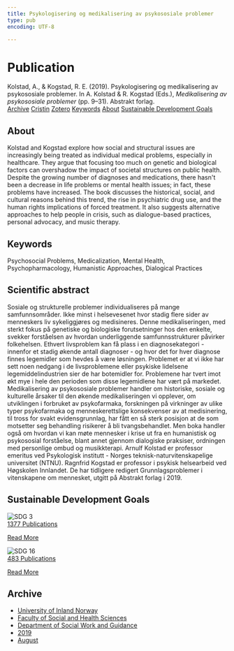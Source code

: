 ```yaml
---
title: Psykologisering og medikalisering av psykososiale problemer
type: pub
encoding: UTF-8

---
```

<h1>Publication</h1>
<article id="csl-bib-container-9UR6NUJ5" class="csl-bib-container">
  <div class="csl-bib-body"> <div class="csl-entry">Kolstad, A., &#38; Kogstad, R. E. (2019). Psykologisering og medikalisering av psykososiale problemer. In A. Kolstad &#38; R. Kogstad (Eds.), <i>Medikalisering av psykososiale problemer</i> (pp. 9–31). Abstrakt forlag.</div> </div>
  <div class="csl-bib-buttons">
    <a href="#taxonomy-article-9UR6NUJ5" alt="archive" class="csl-bib-button">Archive</a>
    <a href="https://app.cristin.no/results/show.jsf?id=1718270" alt="Cristin" class="csl-bib-button">Cristin</a>
    <a href="http://zotero.org/groups/5881554/items/9UR6NUJ5" alt="Zotero" class="csl-bib-button">Zotero</a>
    <a href="#keywords-article-9UR6NUJ5" alt="keywords" class="csl-bib-button">Keywords</a>
    <a href="#about-article-9UR6NUJ5" alt="about_pub" class="csl-bib-button">About</a>
    <a href="#sdg-article-9UR6NUJ5" alt="sdg" class="csl-bib-button">Sustainable Development Goals</a>
  </div>
  <div id="csl-bib-meta-container-9UR6NUJ5"></div>
</article>
<div id="csl-bib-meta-9UR6NUJ5" class="csl-bib-meta">
  <article id="about-article-9UR6NUJ5" class="about_pub-article">
    <h1>About</h1>
    Kolstad and Kogstad explore how social and structural issues are increasingly being treated as individual medical problems, especially in healthcare. They argue that focusing too much on genetic and biological factors can overshadow the impact of societal structures on public health. Despite the growing number of diagnoses and medications, there hasn't been a decrease in life problems or mental health issues; in fact, these problems have increased. The book discusses the historical, social, and cultural reasons behind this trend, the rise in psychiatric drug use, and the human rights implications of forced treatment. It also suggests alternative approaches to help people in crisis, such as dialogue-based practices, personal advocacy, and music therapy.
  </article>
  <article id="keywords-article-9UR6NUJ5" class="keywords-article">
    <h1>Keywords</h1>
    Psychosocial Problems, Medicalization, Mental Health, Psychopharmacology, Humanistic Approaches, Dialogical Practices
  </article>
  <article id="abstract-article-9UR6NUJ5" class="abstract-article">
    <h1>Scientific abstract</h1>
    Sosiale og strukturelle problemer individualiseres på mange samfunnsområder. Ikke minst i helsevesenet hvor stadig flere sider av menneskers liv sykeliggjøres og medisineres. Denne medikaliseringen, med sterkt fokus på genetiske og biologiske forutsetninger hos den enkelte, svekker forståelsen av hvordan underliggende samfunnsstrukturer påvirker folkehelsen. Ethvert livsproblem kan få plass i en diagnosekategori - innenfor et stadig økende antall diagnoser - og hvor det for hver diagnose finnes legemidler som hevdes å være løsningen. Problemet er at vi ikke har sett noen nedgang i de livsproblemene eller psykiske lidelsene legemiddelindustrien sier de har botemidler for. Problemene har tvert imot økt mye i hele den perioden som disse legemidlene har vært på markedet. Medikalisering av psykososiale problemer handler om historiske, sosiale og kulturelle årsaker til den økende medikaliseringen vi opplever, om utviklingen i forbruket av psykofarmaka, forskningen på virkninger av ulike typer psykofarmaka og menneskerettslige konsekvenser av at medisinering, til tross for svakt evidensgrunnlag, har fått en så sterk posisjon at de som motsetter seg behandling risikerer å bli tvangsbehandlet. Men boka handler også om hvordan vi kan møte mennesker i krise ut fra en humanistisk og psykososial forståelse, blant annet gjennom dialogiske praksiser, ordningen med personlige ombud og musikkterapi. Arnulf Kolstad er professor emeritus ved Psykologisk institutt - Norges teknisk-naturvitenskapelige universitet (NTNU). Ragnfrid Kogstad er professor i psykisk helsearbeid ved Høgskolen Innlandet. De har tidligere redigert Grunnlagsproblemer i vitenskapene om mennesket, utgitt på Abstrakt forlag i 2019.
  </article>
  <article id="sdg-article-9UR6NUJ5" class="sdg-article">
    <h1>Sustainable Development Goals</h1>
    <div class="sdg-container"><div id="sdg3" class="sdg">
        <img src="{{< params subfolder >}}images/sdg/sdg03_en.png" class="image" alt="SDG 3">
        <div class="sdg-overlay">
          <a href="{{< params subfolder >}}en/archive/?sdg=3#archive" class="sdg-publication-count"><span>1377</span> Publications</a>
          <p><a href="https://sdgs.un.org/goals/goal3" class="sdg-read-more">Read More</a></p>
        </div>
      </div> <div id="sdg16" class="sdg">
        <img src="{{< params subfolder >}}images/sdg/sdg16_en.png" class="image" alt="SDG 16">
        <div class="sdg-overlay">
          <a href="{{< params subfolder >}}en/archive/?sdg=16#archive" class="sdg-publication-count"><span>483</span> Publications</a>
          <p><a href="https://sdgs.un.org/goals/goal16" class="sdg-read-more">Read More</a></p>
        </div>
      </div></div>
  </article>
  <article id="taxonomy-article-9UR6NUJ5" class="taxonomy-article">
    <h1>Archive</h1>
    <ul>
      <li><a href="{{< params subfolder >}}en/archive/?key=3DCRN523">University of Inland Norway</a></li>
      <li><a href="{{< params subfolder >}}en/archive/?key=IDKFS3MX">Faculty of Social and Health Sciences</a></li>
      <li><a href="{{< params subfolder >}}en/archive/?key=CU4VFGCV">Department of Social Work and Guidance</a></li>
      <li><a href="{{< params subfolder >}}en/archive/?key=SIJIUZDU">2019</a></li>
      <li><a href="{{< params subfolder >}}en/archive/?key=LTQSUMW6">August</a></li>
    </ul>
  </article>
</div>
